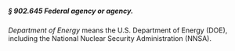 ##### § 902.645 Federal agency or agency. #####

*Department of Energy* means the U.S. Department of Energy (DOE), including the National Nuclear Security Administration (NNSA).